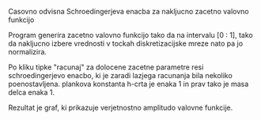 Casovno odvisna Schroedingerjeva enacba za nakljucno zacetno valovno funkcijo

Program generira zacetno valovno funkcijo tako da na intervalu [0 : 1],
tako da nakljucno izbere vrednosti v tockah diskretizacijske mreze nato pa jo normalizira.

Po kliku tipke "racunaj" za dolocene zacetne parametre resi schroedingerjevo enacbo, ki je zaradi 
lazjega racunanja bila nekoliko poenostavljena. plankova konstanta h-crta je enaka 1 in prav tako je masa delca
enaka 1.

Rezultat je graf, ki prikazuje verjetnostno amplitudo valovne funkcije.
